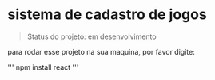 # sistema de cadastro de jogos

> Status do projeto: em desenvolvimento

para rodar esse projeto na sua maquina, por favor digite:

'''
npm install react
'''
